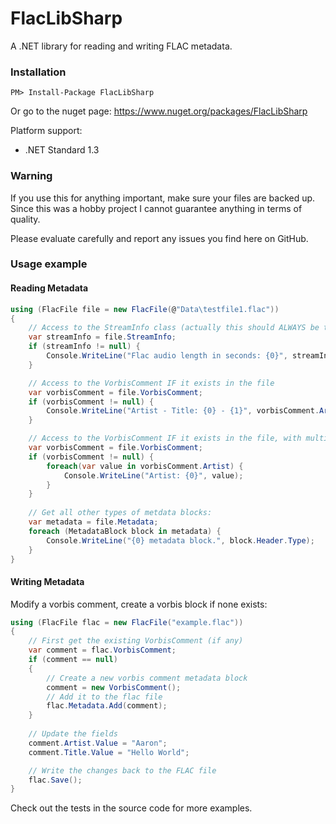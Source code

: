 # FlacLibSharp

A .NET library for reading and writing FLAC metadata.

### Installation

    PM> Install-Package FlacLibSharp

Or go to the nuget page: https://www.nuget.org/packages/FlacLibSharp

Platform support:

* .NET Standard 1.3

### Warning

If you use this for anything important, make sure your files are backed up. Since this was a hobby project I cannot guarantee anything in terms of quality.

Please evaluate carefully and report any issues you find here on GitHub.

### Usage example

#### Reading Metadata

```csharp
using (FlacFile file = new FlacFile(@"Data\testfile1.flac"))
{
    // Access to the StreamInfo class (actually this should ALWAYS be there ...)
    var streamInfo = file.StreamInfo;
    if (streamInfo != null) {
        Console.WriteLine("Flac audio length in seconds: {0}", streamInfo.Duration);
    }

    // Access to the VorbisComment IF it exists in the file
    var vorbisComment = file.VorbisComment;
    if (vorbisComment != null) {
        Console.WriteLine("Artist - Title: {0} - {1}", vorbisComment.Artist.Value, vorbisComment.Title.Value);
    }

    // Access to the VorbisComment IF it exists in the file, with multiple values for a single field
    var vorbisComment = file.VorbisComment;
    if (vorbisComment != null) {
        foreach(var value in vorbisComment.Artist) {
            Console.WriteLine("Artist: {0}", value);
        }
    }
    
    // Get all other types of metdata blocks:
    var metadata = file.Metadata;
    foreach (MetadataBlock block in metadata) {
        Console.WriteLine("{0} metadata block.", block.Header.Type);
    }
}
```

#### Writing Metadata

Modify a vorbis comment, create a vorbis block if none exists:

```csharp
using (FlacFile flac = new FlacFile("example.flac"))
{
    // First get the existing VorbisComment (if any)
    var comment = flac.VorbisComment;
    if (comment == null)
    {
        // Create a new vorbis comment metadata block
        comment = new VorbisComment();
        // Add it to the flac file
        flac.Metadata.Add(comment);
    }
    
    // Update the fields
    comment.Artist.Value = "Aaron";
    comment.Title.Value = "Hello World";

    // Write the changes back to the FLAC file
    flac.Save();
}
```

Check out the tests in the source code for more examples.
